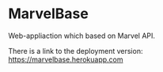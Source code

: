 # MarvelBase
Web-appliaction which based on Marvel API.

There is a link to the deployment version: https://marvelbase.herokuapp.com
